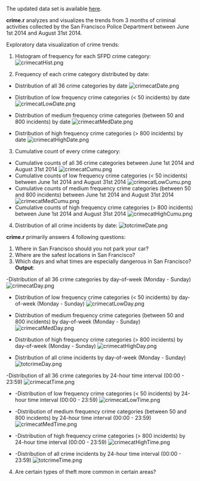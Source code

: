The updated data set is available [here](https://data.sfgov.org/Public-Safety/SFPD-Incidents-Previous-Three-Months/tmnf-yvry?). 

**crime.r** analyzes and visualizes the trends from 3 months of criminal activities collected by the San Francisco Police Department between June 1st 2014 and August 31st 2014. 

Exploratory data visualization of crime trends:

1) Histogram of frequency for each SFPD crime category: ![crimecatHist.png](https://github.com/shngli/R-data-analysis/blob/master/San%20Francisco%20Crime%20Data%20Analysis/crimecatHist.png)

2) Frequency of each crime category distributed by date:

- Distribution of all 36 crime categories by date ![crimecatDate.png](https://github.com/shngli/R-data-analysis/blob/master/San%20Francisco%20Crime%20Data%20Analysis/crimecatDate.png)

- Distribution of low frequency crime categories (< 50 incidents) by date ![crimecatLowDate.png](https://github.com/shngli/R-data-analysis/blob/master/San%20Francisco%20Crime%20Data%20Analysis/crimecatLowDate.png)

- Distribution of medium frequency crime categories (between 50 and 800 incidents) by date ![crimecatMedDate.png](https://github.com/shngli/R-data-analysis/blob/master/San%20Francisco%20Crime%20Data%20Analysis/crimecatMedDate.png)

- Distribution of high frequency crime categories (> 800 incidents) by date ![crimecatHighDate.png](https://github.com/shngli/R-data-analysis/blob/master/San%20Francisco%20Crime%20Data%20Analysis/crimecatHighDate.png)

3) Cumulative count of every crime category:
- Cumulative counts of all 36 crime categories between June 1st 2014 and August 31st 2014 ![crimecatCumu.png](https://github.com/shngli/R-data-analysis/blob/master/San%20Francisco%20Crime%20Data%20Analysis/crimecatCumu.png)
- Cumulative counts of low frequency crime categories (< 50 incidents) between June 1st 2014 and August 31st 2014 ![crimecatLowCumu.png](https://github.com/shngli/R-data-analysis/blob/master/San%20Francisco%20Crime%20Data%20Analysis/crimecatLowCumu.png) 
- Cumulative counts of medium frequency crime categories (between 50 and 800 incidents) between June 1st 2014 and August 31st 2014 ![crimecatMedCumu.png](https://github.com/shngli/R-data-analysis/blob/master/San%20Francisco%20Crime%20Data%20Analysis/crimecatMedCumu.png)
- Cumulative counts of high frequency crime categories (> 800 incidents) between June 1st 2014 and August 31st 2014 ![crimecatHighCumu.png](https://github.com/shngli/R-data-analysis/blob/master/San%20Francisco%20Crime%20Data%20Analysis/crimecatHighCumu.png)

4) Distribution of all crime incidents by date: ![totcrimeDate.png](https://github.com/shngli/R-data-analysis/blob/master/San%20Francisco%20Crime%20Data%20Analysis/totcrimeDate.png)

**crime.r** primarily answers 4 following questions:

1) Where in San Francisco should you not park your car?
2) Where are the safest locations in San Francisco?
3) Which days and what times are especially dangerous in San Francisco? **Output**: 

-Distribution of all 36 crime categories by day-of-week (Monday - Sunday) ![crimecatDay.png](https://github.com/shngli/R-data-analysis/blob/master/San%20Francisco%20Crime%20Data%20Analysis/crimecatDay.png)

- Distribution of low frequency crime categories (< 50 incidents) by day-of-week (Monday - Sunday) ![crimecatLowDay.png](https://github.com/shngli/R-data-analysis/blob/master/San%20Francisco%20Crime%20Data%20Analysis/crimecatLowDay.png)

- Distribution of medium frequency crime categories (between 50 and 800 incidents) by day-of-week (Monday - Sunday) ![crimecatMedDay.png](https://github.com/shngli/R-data-analysis/blob/master/San%20Francisco%20Crime%20Data%20Analysis/crimecatMedDay.png)

- Distribution of high frequency crime categories (> 800 incidents) by day-of-week (Monday - Sunday) ![crimecatHighDay.png](https://github.com/shngli/R-data-analysis/blob/master/San%20Francisco%20Crime%20Data%20Analysis/crimecatHighDay.png)

- Distribution of all crime incidents by day-of-week (Monday - Sunday) ![totcrimeDay.png](https://github.com/shngli/R-data-analysis/blob/master/San%20Francisco%20Crime%20Data%20Analysis/totcrimeDay.png)

-Distribution of all 36 crime categories by 24-hour time interval (00:00 - 23:59) ![crimecatTime.png](https://github.com/shngli/R-data-analysis/blob/master/San%20Francisco%20Crime%20Data%20Analysis/crimecatTime.png)

- -Distribution of low frequency crime categories (< 50 incidents) by 24-hour time interval (00:00 - 23:59) ![crimecatLowTime.png](https://github.com/shngli/R-data-analysis/blob/master/San%20Francisco%20Crime%20Data%20Analysis/crimecatLowTime.png)
 
- -Distribution of medium frequency crime categories (between 50 and 800 incidents) by 24-hour time interval (00:00 - 23:59) ![crimecatMedTime.png](https://github.com/shngli/R-data-analysis/blob/master/San%20Francisco%20Crime%20Data%20Analysis/crimecatMedTime.png)

- -Distribution of high frequency crime categories (> 800 incidents) by 24-hour time interval (00:00 - 23:59) ![crimecatHighTime.png](https://github.com/shngli/R-data-analysis/blob/master/San%20Francisco%20Crime%20Data%20Analysis/crimecatHighTime.png)
 
- -Distribution of all crime incidents by 24-hour time interval (00:00 - 23:59) ![totcrimeTime.png](https://github.com/shngli/R-data-analysis/blob/master/San%20Francisco%20Crime%20Data%20Analysis/totcrimeTime.png)

4) Are certain types of theft more common in certain areas?
